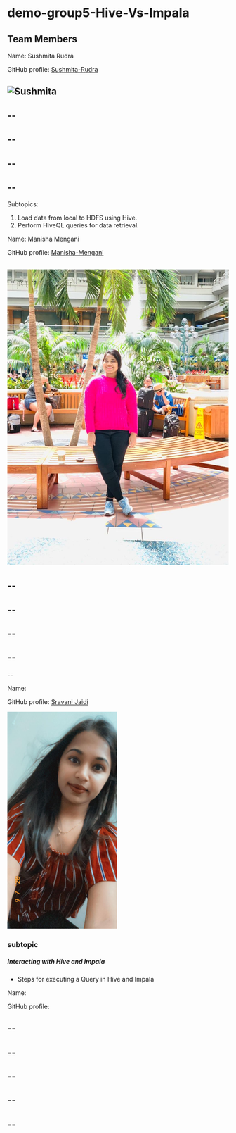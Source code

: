 # demo-group5-Hive-Vs-Impala
## Team Members
Name: Sushmita Rudra

GitHub profile: [Sushmita-Rudra](https://github.com/Sushmita-Rudra)

![Sushmita](./IMG_2139.jpg)
--
--
--
--
--
--
--
--
--

Subtopics:
1. Load data from local to HDFS using Hive.
1. Perform HiveQL queries for data retrieval.

Name: Manisha Mengani

GitHub profile: [Manisha-Mengani](https://github.com/Manisha-Mengani)

![Manisha](mengani.jpeg)
--
--
--
--
--
--
--
--
--
--

Name: 

GitHub profile: [Sravani Jaidi](https://github.com/Sravani537520)

<img src="./Shrvni.jpeg" width="250">

### subtopic
##### Interacting with Hive and Impala
- Steps for executing a Query in Hive and Impala

Name:

GitHub profile: []()

--
--
--
--
--
--
--
--
--
--




